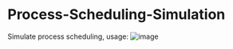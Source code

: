 # Process-Scheduling-Simulation
Simulate process scheduling, usage:
![image](https://github.com/Shanwer/Process-Scheduling-Simulation/assets/16631550/e827503d-f476-45e2-a34e-a3fc75c6822a)

